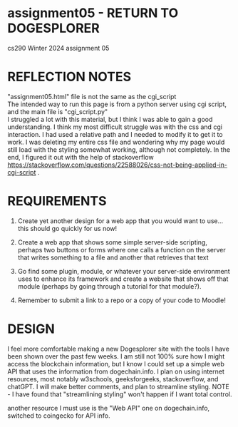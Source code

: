 # assignment05 - RETURN TO DOGESPLORER  
cs290 Winter 2024 assignment 05  


# REFLECTION NOTES
"assignment05.html" file is not the same as the cgi_script  
The intended way to run this page is from a python server using cgi script, and the main file is "cgi_script.py"  
I struggled a lot with this material, but I think I was able to gain a good understanding. I think my most difficult struggle was
with the css and cgi interaction. I had used a relative path and I needed to modify it to get it to work. I was deleting my entire css
file and wondering why my page would still load with the styling somewhat working, although not completely. In the end, I figured it 
out with the help of stackoverflow https://stackoverflow.com/questions/22588026/css-not-being-applied-in-cgi-script .



# REQUIREMENTS  

  1. Create yet another design for a web app that you would want to use… this should go quickly for us now!  

  2. Create a web app that shows some simple server-side scripting, perhaps two buttons or forms where one calls a function on the server that writes something to a file and another that retrieves that text  

  3. Go find some plugin, module, or whatever your server-side environment uses to enhance its framework and create a website that shows off that module (perhaps by going through a tutorial for that module?).  

  4. Remember to submit a link to a repo or a copy of your code to Moodle!  


# DESIGN  

I feel more comfortable making a new Dogesplorer site with the tools I have been shown over the 
past few weeks. I am still not 100% sure how I might access the blockchain information, but I know 
I could set up a simple web API that uses the information from dogechain.info. I plan on using internet 
resources, most notably w3schools, geeksforgeeks, stackoverflow, and chatGPT. I will make better comments, and plan to 
streamline styling. NOTE - I have found that "streamlining styling" won't happen if I want total control.    

another resource I must use is the "Web API" one on dogechain.info, switched to coingecko for API info.

